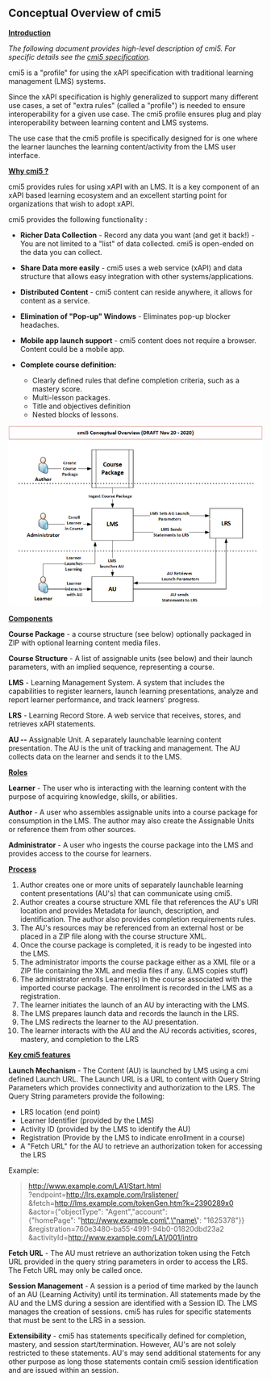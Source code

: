 
## Conceptual Overview of cmi5

**<u>Introduction</u>**

*The following document provides high-level description of cmi5. For specific details see the [cmi5 specification](https://github.com/AICC/CMI-5_Spec_Current/blob/quartz/cmi5_spec.md).*

cmi5 is a "profile" for using the xAPI specification with traditional learning management (LMS) systems.

Since the xAPI specification is highly generalized to support many different use cases, a set of "extra rules" (called a "profile") is needed to ensure interoperability for a given use case. The cmi5 profile ensures plug and play interoperability between learning content and LMS systems.

The use case that the cmi5 profile is specifically designed for is one where the learner launches the learning content/activity from the LMS user interface.

**<u>Why cmi5 ?</u>**

cmi5 provides rules for using xAPI with an LMS. It is a key component of an xAPI based learning ecosystem and an excellent starting point for organizations that wish to adopt xAPI.

cmi5 provides the following functionality :

-   **Richer Data Collection** - Record any data you want (and get it back!) - You are not limited to a \"list\" of data collected. cmi5 is open-ended on the data you can collect.

-   **Share Data more easily** - cmi5 uses a web service (xAPI) and data structure that allows easy integration with other systems/applications.

- **Distributed Content** - cmi5 content can reside anywhere, it allows for content as a service.

- **Elimination of \"Pop-up\" Windows** - Eliminates pop-up blocker headaches.

- **Mobile app launch support** - cmi5 content does not require a browser. Content could be a mobile app.

- **Complete course definition:**
    -   Clearly defined rules that define completion criteria, such as a mastery score.
    -   Multi-lesson packages.
    -   Title and objectives definition
    -   Nested blocks of lessons.

<p align="center"> <img width="720" src="https://raw.githubusercontent.com/AICC/CMI-5_Spec_Current/gh-pages/images/cmi5-concept-overview-11-20-2020.png"></p>

**<u>Components</u>**

**Course Package** - a course structure (see below) optionally packaged in ZIP with optional learning content media files.

**Course Structure** - A list of assignable units (see below) and their launch parameters, with an implied sequence, representing a course.

**LMS** - Learning Management System. A system that includes the capabilities to register learners, launch learning presentations, analyze and report learner performance, and track learners\' progress.

**LRS** - Learning Record Store. A web service that receives, stores, and retrieves xAPI statements.

**AU --** Assignable Unit. A separately launchable learning content presentation. The AU is the unit of tracking and management. The AU collects data on the learner and sends it to the LMS.

**<u>Roles</u>**

**Learner** - The user who is interacting with the learning content with the purpose of acquiring knowledge, skills, or abilities.

**Author** - A user who assembles assignable units into a course package for consumption in the LMS. The author may also create the Assignable Units or reference them from other sources.

**Administrator** - A user who ingests the course package into the LMS and provides access to the course for learners.

**<u>Process</u>**

1.  Author creates one or more units of separately launchable learning content presentations (AU's) that can communicate using cmi5.
2.  Author creates a course structure XML file that references the AU's URI location and provides Metadata for launch, description, and identification. The author also provides completion requirements rules.
3.  The AU's resources may be referenced from an external host or be placed in a ZIP file along with the course structure XML.
4.  Once the course package is completed, it is ready to be ingested into the LMS.
5.  The administrator imports the course package either as a XML file or a ZIP file containing the XML and media files if any. (LMS copies stuff)
6.  The administrator enrolls Learner(s) in the course associated with the imported course package. The enrollment is recorded in the LMS as a registration.
7.  The learner initiates the launch of an AU by interacting with the LMS.
8.  The LMS prepares launch data and records the launch in the LRS.
9.  The LMS redirects the learner to the AU presentation.
10. The learner interacts with the AU and the AU records activities, scores, mastery, and completion to the LRS

**<u>Key cmi5 features</u>**

**Launch Mechanism** - The Content (AU) is launched by LMS using a cmi defined Launch URL. The Launch URL is a URL to content with Query String Parameters which provides connectivity and authorization to the LRS. The Query String parameters provide the following:

-   LRS location (end point)
-   Learner Identifier (provided by the LMS)
-   Activity ID (provided by the LMS to identify the AU)
-   Registration (Provide by the LMS to indicate enrollment in a course)
-   A "Fetch URL" for the AU to retrieve an authorization token for accessing the LRS

Example:

> http://www.example.com/LA1/Start.html  
> ?endpoint=http://lrs.example.com/lrslistener/   
> &fetch=http://lms.example.com/tokenGen.htm?k=2390289x0   
> &actor={\"objectType\": \"Agent\",\"account\":   
> {\"homePage\": \"http://www.example.com\",\"name\": \"1625378\"}}   
> &registration=760e3480-ba55-4991-94b0-01820dbd23a2   
> &activityId=http://www.example.com/LA1/001/intro

**Fetch URL** - The AU must retrieve an authorization token using the Fetch URL provided in the query string parameters in order to access the LRS. The Fetch URL may only be called once.

**Session Management** - A session is a period of time marked by the launch of an AU (Learning Activity) until its termination. All statements made by the AU and the LMS during a session are identified with a Session ID. The LMS manages the creation of sessions. cmi5 has rules for specific statements that must be sent to the LRS in a session.

**Extensibility** - cmi5 has statements specifically defined for completion, mastery, and session start/termination. However, AU's are not solely restricted to these statements. AU's may send additional statements for any other purpose as long those statements contain cmi5 session identification and are issued within an session.
